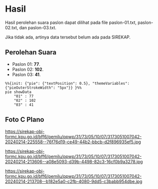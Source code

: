 # Hasil

Hasil perolehan suara paslon dapat dilihat pada file paslon-01.txt, paslon-02.txt, dan paslon-03.txt.

Jika tidak ada, artinya data tersebut belum ada pada SIREKAP.

## Perolehan Suara

 * Paslon 01: **77**.
 * Paslon 02: **102**.
 * Paslon 03: **41**.

```mermaid
%%{init: {"pie": {"textPosition": 0.5}, "themeVariables": {"pieOuterStrokeWidth": "5px"}} }%%
pie showData
    "01" : 77
    "02" : 102
    "03" : 41
```
## Foto C Plano

https://sirekap-obj-formc.kpu.go.id/bff6/pemilu/ppwp/31/73/05/10/07/3173051007042-20240214-225558--76f76d19-ce49-44b2-bbcb-d2f896935ef5.jpg

https://sirekap-obj-formc.kpu.go.id/bff6/pemilu/ppwp/31/73/05/10/07/3173051007042-20240214-213606--a08e5093-d39b-4498-82c3-16cf0b9a3278.jpg

https://sirekap-obj-formc.kpu.go.id/bff6/pemilu/ppwp/31/73/05/10/07/3173051007042-20240214-213708--b182e5a0-c2fb-4080-9dd5-c3babb954dbe.jpg
